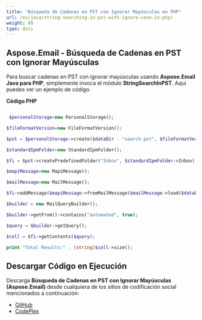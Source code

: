 ```yaml
---
title: "Búsqueda de Cadenas en PST con Ignorar Mayúsculas en PHP"
url: /es/java/string-searching-in-pst-with-ignore-case-in-php/
weight: 80
type: docs
---
```


## **Aspose.Email - Búsqueda de Cadenas en PST con Ignorar Mayúsculas**
Para buscar cadenas en PST con ignorar mayúsculas usando **Aspose.Email Java para PHP**, simplemente invoca el módulo **StringSearchInPST**. Aquí puedes ver un ejemplo de código.

**Código PHP**

```php

 $personalStorage=new PersonalStorage();

$fileFormatVersion=new FileFormatVersion();

$pst = $personalStorage->create($dataDir . "search.pst", $fileFormatVersion->Unicode);

$standardIpmFolder=new StandardIpmFolder();

$fi = $pst->createPredefinedFolder("Inbox", $standardIpmFolder->Inbox);

$mapiMessage=new MapiMessage();

$mailMessage=new MailMessage();

$fi->addMessage($mapiMessage->fromMailMessage($mailMessage->load($dataDir . "search.pst")));

$builder = new MailQueryBuilder();

$builder->getFrom()->contains("automated", true);

$query = $builder->getQuery();

$coll = $fi->getContents($query);

print "Total Results:" . (string)$coll->size();

```
## **Descargar Código en Ejecución**
Descarga **Búsqueda de Cadenas en PST con Ignorar Mayúsculas (Aspose.Email)** desde cualquiera de los sitios de codificación social mencionados a continuación:

- [GitHub](https://github.com/aspose-email/Aspose.Email-for-Java/blob/master/Plugins/Aspose_Email_Java_for_PHP/src/aspose/email/ProgrammingOutlook/WorkingWithOutlookPersonalStorage/StringSearchInPST.php)
- [CodePlex](https://archive.codeplex.com/?p=asposeemailjavaphp#src/aspose/email/ProgrammingOutlook/WorkingWithOutlookPersonalStorage/StringSearchInPST.php)